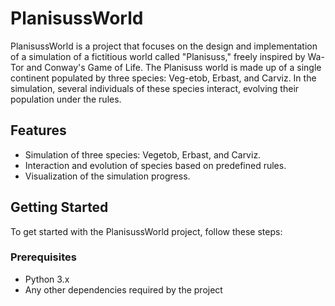 # PlanisussWorld

PlanisussWorld is a project that focuses on the design and implementation of a simulation of a fictitious world called "Planisuss," freely inspired by Wa-Tor and Conway's Game of Life. The Planisuss world is made up of a single continent populated by three species: Veg-etob, Erbast, and Carviz. In the simulation, several individuals of these species interact, evolving their population under the rules.

## Features

- Simulation of three species: Vegetob, Erbast, and Carviz.
- Interaction and evolution of species based on predefined rules.
- Visualization of the simulation progress.

## Getting Started

To get started with the PlanisussWorld project, follow these steps:

### Prerequisites

- Python 3.x
- Any other dependencies required by the project
